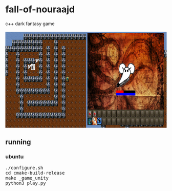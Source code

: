 # fall-of-nouraajd
c++ dark fantasy game
<br/><br/>
<img src="./screenshots/maze.png" width="50%" height="300"><img src="./screenshots/fight.png" width="50%" height="300">
## running
### ubuntu
<pre>
./configure.sh
cd cmake-build-release
make _game_unity
python3 play.py
</pre>
